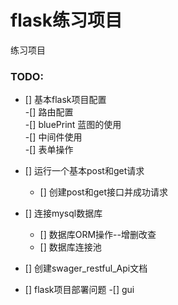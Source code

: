 # flask练习项目
练习项目
### TODO:
- [] 基本flask项目配置  
    -[] 路由配置  
    -[] bluePrint 蓝图的使用  
    -[] 中间件使用  
    -[] 表单操作
- [] 运行一个基本post和get请求  
    - [] 创建post和get接口并成功请求
- [] 连接mysql数据库
    - [] 数据库ORM操作--增删改查
    - [] 数据库连接池
- [] 创建swager_restful_Api文档
    
- [] flask项目部署问题
    -[] gui
    
    
 
